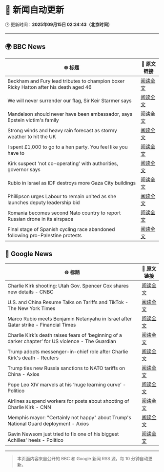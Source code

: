# 🧠 新闻自动更新

🕒 更新时间：**2025年09月15日 02:24:43（北京时间）**

---

## 🌍 BBC News

| 🌐 标题 | 🔗 原文链接 |
|--------|-------------|
| Beckham and Fury lead tributes to champion boxer Ricky Hatton after his death aged 46 | [阅读全文](https://www.bbc.com/sport/boxing/articles/cd0724eg90ko?at_medium=RSS&at_campaign=rss) |
| We will never surrender our flag, Sir Keir Starmer says | [阅读全文](https://www.bbc.com/news/articles/c3vz91x5ynzo?at_medium=RSS&at_campaign=rss) |
| Mandelson should never have been ambassador, says Epstein victim's family | [阅读全文](https://www.bbc.com/news/articles/c87ypx8gq3do?at_medium=RSS&at_campaign=rss) |
| Strong winds and heavy rain forecast as stormy weather to hit the UK | [阅读全文](https://www.bbc.com/weather/articles/c5ykrp2436eo?at_medium=RSS&at_campaign=rss) |
| I spent £1,000 to go to a hen party. You feel like you have to | [阅读全文](https://www.bbc.com/news/articles/c930pyzygqxo?at_medium=RSS&at_campaign=rss) |
| Kirk suspect 'not co-operating' with authorities, governor says | [阅读全文](https://www.bbc.com/news/articles/c4gvrw2pgedo?at_medium=RSS&at_campaign=rss) |
| Rubio in Israel as IDF destroys more Gaza City buildings | [阅读全文](https://www.bbc.com/news/articles/c1795pv8g7eo?at_medium=RSS&at_campaign=rss) |
| Phillipson urges Labour to remain united as she launches deputy leadership bid | [阅读全文](https://www.bbc.com/news/articles/c87yply5zdxo?at_medium=RSS&at_campaign=rss) |
| Romania becomes second Nato country to report Russian drone in its airspace | [阅读全文](https://www.bbc.com/news/articles/c80g7g5rmlno?at_medium=RSS&at_campaign=rss) |
| Final stage of Spanish cycling race abandoned following pro-Palestine protests | [阅读全文](https://www.bbc.com/sport/cycling/articles/crl5dele2wro?at_medium=RSS&at_campaign=rss) |

## 📰 Google News

| 🌐 标题 | 🔗 原文链接 |
|--------|-------------|
| Charlie Kirk shooting: Utah Gov. Spencer Cox shares new details - CNBC | [阅读全文](https://news.google.com/rss/articles/CBMifEFVX3lxTE53ekN3T19TS0sySzhubGhYWWhaOTRPdUl5cS04bWh0bFQ0bS1XZ3h5ZDZNV3RSY1QzdF9Lc1JPY2szUktUZ18zUkk5NTlwbmtNLTdiazNJX0Q4eGI5MGRJWnlyTFdGWWVuQWlZblJoenhGaHozVE1QOUloMmzSAYIBQVVfeXFMUGlicHNUUmFqNjRDU0V0LTJOVjgwOU1STHNzRkJBZHltTnV0b2M0NS1TQkdkQ19CeFE5MjFKX0ZFWmpGQ3V6cHB1aXJVaDkzeDdQVnpPZ1YzSm1KVlR3Um1rZnB0SlBUQ0lyWUJnN3RqRjN2cG5uWlBpakNkTXlmNE5fQQ?oc=5) |
| U.S. and China Resume Talks on Tariffs and TikTok - The New York Times | [阅读全文](https://news.google.com/rss/articles/CBMiiwFBVV95cUxPVmlSb1cwa1Bxd2VxVng0YnNJNzlLU2tpRVhobEE5YmhHVkRvdlNPdV8tMF9DTk0xVFZOT1FLaWgyaWNaTUZyNnlXTUljYkJSZ0hVLUtXdWIxTGlQT0o0RVVqQ3d5UWZHajlzVUZiR25UakJ1SHIza0JfWXYyUTFjS0RwX29EZXNIODNV?oc=5) |
| Marco Rubio meets Benjamin Netanyahu in Israel after Qatar strike - Financial Times | [阅读全文](https://news.google.com/rss/articles/CBMicEFVX3lxTE1nNmcwRzE0SzYyWEZpWklTS0cwdGlWaHhmNmlKUE9YNEFPOFRyX3NEdGdRbkJWbDVwdFh0a1UwYXcwYXplVS16SURfb3cyS0hXeWZWQkQ5Qko3bW9yX0RqVFFHWGxmRUtvaHZpNnFKQVI?oc=5) |
| Charlie Kirk’s death raises fears of ‘beginning of a darker chapter’ for US violence - The Guardian | [阅读全文](https://news.google.com/rss/articles/CBMihAFBVV95cUxPa0E4b1lpcGFLdW1PNmp5c2JhTEpMTWdoMm5wSEJwVWNoV1ZDM0V3d29jUXIzVmlQMXV4M0ozc2RwQllnN2JEcjBfbERuOEJhR0YyaGZHa0tDSVlCbkQ3RnFtM3AxLTBpbVpxWTFBZ2hVX0xRWHBWV3RwLUc5M0FhU1B1dlQ?oc=5) |
| Trump adopts messenger-in-chief role after Charlie Kirk's death - Reuters | [阅读全文](https://news.google.com/rss/articles/CBMiqwFBVV95cUxOZVBESERoRGd0VDJxX29zUzNDVWdKTWRFOVc5bnVYeEE5VXJIZHZucWZHZVdJcThzTFVMaDFmN282b2o4aHNtUGJBbHg1RE9YaGwtUWxveGs2TERvXzc0WVJVR2F2MkVOejQzdkk2VHdNOTJkRXlXQ1ljT1dETWtSTWQ2bE14dWw5d1ZxVlBLRkRRN09GNnAtQWRRNE90M3BndG82ci1aeUFMZnM?oc=5) |
| Trump ties new Russia sanctions to NATO tariffs on China - Axios | [阅读全文](https://news.google.com/rss/articles/CBMif0FVX3lxTE1DTmpwX3h6SnRxN3BEMGNNWm9ZcU5ucVJzZ1MtUHZ4bzJLV3dDMFhQTkh0emdSeV9zV1hRdlBrelFkTE81Q2ZpMXZOWTNFaFJQYXYtY21lM3BKaldER1RtOXNpdHN3ay11aTVzYjA0TEF6bkd2QmVUbmRxdjBOSVE?oc=5) |
| Pope Leo XIV marvels at his ‘huge learning curve’ - Politico | [阅读全文](https://news.google.com/rss/articles/CBMingFBVV95cUxOdGczaXduZlA4dDJRNDZyRHRwT2lPeGdmeUdZZXRVb0JSZndqTUU0cXM0OGFXbmxqSHMyTFV0TTBiV1BRQWVRaGdNRGJoWm9meGRkaXVQMGEzS2VmaFZUSnBtTUktTzZfQ2pqWkh1S0w3aEU2d1g2OTBrd0ZDN0xHOGhmTzZENlZ2U21LUm1GRUg5cUVvdzFGdkd2aEtZUQ?oc=5) |
| Airlines suspend workers for posts about shooting of Charlie Kirk - CNN | [阅读全文](https://news.google.com/rss/articles/CBMiakFVX3lxTE1mSWtqeGtwQTNRWmNqLXVfZE1yR2FCWUN0cDBhZW5NWWpwcEdzSUxteU9UOVZ1RUZuYlZyNk5jU3JiUG90QXE3UDhsMXVmaHlzNDBqYjVwYjQ2X2syeUhMZmUxYVNZUUhGT1E?oc=5) |
| Memphis mayor: "Certainly not happy" about Trump's National Guard deployment - Axios | [阅读全文](https://news.google.com/rss/articles/CBMifkFVX3lxTFBlTkpRTUoxMDhNOThMY1pOd1hrRjNSbEhHWkR2cnhZNlJFZFBiTkVWWmpnaTc1YlZMOVJfZnRBR0xOekJ2WGttY0V4aHd2Q0pLMFY0Sng3SVd6Z1FzUGEteHRka1ZOZFVBVTZtTWhUQVBFY3ByajVyd25lTEZuUQ?oc=5) |
| Gavin Newsom just tried to fix one of his biggest Achilles' heels - Politico | [阅读全文](https://news.google.com/rss/articles/CBMijAFBVV95cUxNamhTdUxVYXZRVHM4NVBTNXhCLW1wWkdfUG82MG53eTFkbnNYRG54X1ZVOFpGSGF0WVoxZUN5TlhXdWVDWDZfcWJVU1o3eGo5UFRMeS1hQVd2elpETVhrYlU0QVMyWVB5U3M0emtQblV6bDZwNWZZem8tNTFIa0FucGdYTHJ3N3NPM1hTRw?oc=5) |

---
> 本页面内容来自公开的 BBC 和 Google 新闻 RSS 源，每 10 分钟自动更新。